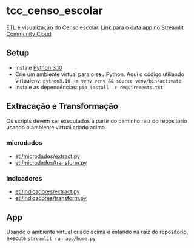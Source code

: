 # tcc_censo_escolar

ETL e visualização do Censo escolar. [Link para o data app no Streamlit Community Cloud](https://censo-escolar.streamlit.app/)

## Setup

- Instale [Python 3.10](https://www.python.org/downloads/)
- Crie um ambiente virtual para o seu Python. Aqui o código utiliando virtualenv:
```python3.10 -m venv venv && source venv/bin/activate```
- Instale as dependências:
```pip install -r requirements.txt```

## Extracação e Transformação

Os scripts devem ser executados a partir do caminho raiz do repositório usando
o ambiente virtual criado acima.

### microdados
- [etl/microdados/extract.py](etl/microdados/extract.py)
- [etl/microdados/transform.py](etl/microdados/transform.py)

### indicadores
- [etl/indicadores/extract.py](etl/indicadores/extract.py)
- [etl/indicadores/transform.py](etl/indicadores/transform.py)


## App

Usando o ambiente virtual criado acima e estando na raiz do repositório, execute
```streamlit run app/home.py```



